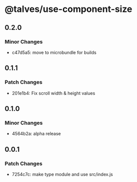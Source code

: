 # @talves/use-component-size

## 0.2.0

### Minor Changes

- c47d5a5: move to microbundle for builds

## 0.1.1

### Patch Changes

- 201e1b4: Fix scroll width & height values

## 0.1.0

### Minor Changes

- 4564b2a: alpha release

## 0.0.1

### Patch Changes

- 7254c7c: make type module and use src/index.js
